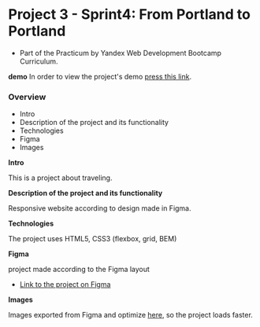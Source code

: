 
# Project 3 - Sprint4: From Portland to Portland
* Part of the Practicum by Yandex Web Development Bootcamp Curriculum.

**demo** 
In order to view the project's demo [press this link](https://benyossef27.github.io/web_project_3/).

### Overview
* Intro
* Description of the project and its functionality
* Technologies
* Figma
* Images

**Intro**

This is a project about traveling.

**Description of the project and its functionality**

Responsive website according to design made in Figma.

**Technologies**

The project uses HTML5, CSS3 (flexbox, grid, BEM)

**Figma**

project made according to the Figma layout 
* [Link to the project on Figma](https://www.figma.com/file/lNsn9aE1Be6bvg9FeAzRXT/Sprint-3-From-Portland-to-Portland-desktop-mobile?node-id=0%3A1)

**Images**

Images exported from Figma and optimize [here](https://tinypng.com/), so the project loads faster. 

